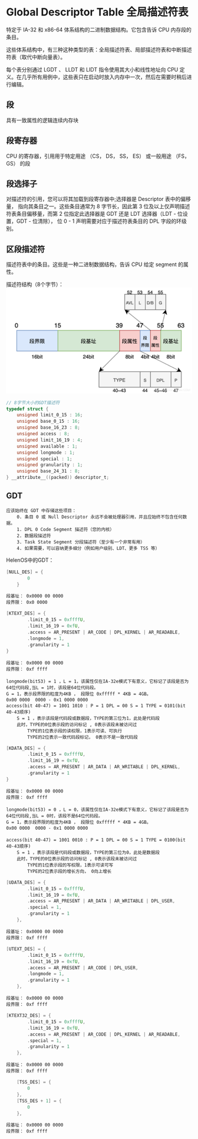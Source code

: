 # Global Descriptor Table  全局描述符表
特定于 IA-32 和 x86-64 体系结构的二进制数据结构。它包含告诉 CPU 内存段的条目。

这些体系结构中，有三种这种类型的表：全局描述符表、局部描述符表和中断描述符表（取代中断向量表）。

每个表分别通过 LGDT 、 LLDT 和 LIDT 指令使用其大小和线性地址向 CPU 定义。在几乎所有用例中，这些表只在启动时放入内存中一次，然后在需要时稍后进行编辑。

## 段
具有一致属性的逻辑连续内存块

## 段寄存器
CPU 的寄存器，引用用于特定用途 （CS， DS， SS， ES） 或一般用途 （FS， GS） 的段

## 段选择子
对描述符的引用，您可以将其加载到段寄存器中;选择器是 Descriptor 表中的偏移量，
指向其条目之一。这些条目通常为 8 字节长，因此第 3 位及以上仅声明描述符表条目偏移量，而第 2 位指定此选择器是 GDT 还是 LDT 选择器（LDT - 位设置，GDT - 位清除），
位 0 - 1 声明需要对应于描述符表条目的 DPL 字段的环级别。

## 区段描述符
描述符表中的条目。这些是一种二进制数据结构，告诉 CPU 给定 segment 的属性。

描述符结构（8个字节）：
    ![GDT_DES.png](GDT_DES.png)

```c
// 8字节大小的GDT描述符
typedef struct {
	unsigned limit_0_15 : 16;
	unsigned base_0_15 : 16;
	unsigned base_16_23 : 8;
	unsigned access : 8;
	unsigned limit_16_19 : 4;
	unsigned available : 1;
	unsigned longmode : 1;
	unsigned special : 1;
	unsigned granularity : 1;
	unsigned base_24_31 : 8;
} __attribute__((packed)) descriptor_t;
```


## GDT
    应该始终在 GDT 中存储这些项目：
        0. 条目 0 或 Null Descriptor 永远不会被处理器引用，并且应始终不包含任何数据。
        1. DPL 0 Code Segment 描述符（您的内核）
        2. 数据段描述符
        3. Task State Segment 分段描述符（至少有一个非常有用）
        4. 如果需要，可以容纳更多细分（例如用户级别、LDT、更多 TSS 等）

HelenOS中的GDT：
```c
[NULL_DES] = {
        0
    }    
```
    段基址： 0x0000 00 0000 
    段界限： 0x0 0000

```c
[KTEXT_DES] = {
		.limit_0_15 = 0xffffU,
		.limit_16_19 = 0xfU,
		.access = AR_PRESENT | AR_CODE | DPL_KERNEL | AR_READABLE,
		.longmode = 1,
		.granularity = 1
}
```
    段基址： 0x0000 00 0000
    段界限： 0xf ffff

    longmode(bit53) = 1 ，L = 1，该属性仅在IA-32e模式下有意义，它标记了该段是否为64位代码段,当L = 1时，该段是64位代码段。
    G = 1，表示段界限的粒度为4KB ， 段限位 0xfffff * 4KB = 4GB。
    0x00 0000  0000 - 0x1 0000 0000
    access(bit 40-47) = 1001 1010 : P = 1 DPL = 00 S = 1 TYPE = 0101(bit 40-43顺序)
        S = 1 ，表示该段是代码段或数据段，TYPE的第三位为1，此处是代码段
        此时，TYPE的0位表示段的访问标记 , 0表示该段未被访问过
            TYPE的1位表示段的读权限，1表示可读、可执行
            TYPE的2位表示一致代码段标记， 0表示不是一致代码段
    
```c
[KDATA_DES] = {
		.limit_0_15 = 0xffffU,
		.limit_16_19 = 0xfU,
		.access = AR_PRESENT | AR_DATA | AR_WRITABLE | DPL_KERNEL,
		.granularity = 1
}
```
    段基址： 0x0000 00 0000
    段界限： 0xf ffff
    
    longmode(bit53) = 0 ，L = 0，该属性仅在IA-32e模式下有意义，它标记了该段是否为64位代码段,当L = 0时，该段不是64位代码段。
    G = 1，表示段界限的粒度为4KB ， 段限位 0xfffff * 4KB = 4GB。
    0x00 0000  0000 - 0x1 0000 0000

    access(bit 40-47) = 1001 0010 : P = 1 DPL = 00 S = 1 TYPE = 0100(bit 40-43顺序) 
        S = 1 ，表示该段是代码段或数据段，TYPE的第三位为0，此处是数据段
        此时，TYPE的0位表示段的访问标记 , 0表示该段未被访问过
            TYPE的1位表示段的写权限，1表示可读可写
            TYPE的2位表示段的增长方向， 0向上增长


```c
[UDATA_DES] = {
		.limit_0_15 = 0xffffU,
		.limit_16_19 = 0xfU,
		.access = AR_PRESENT | AR_DATA | AR_WRITABLE | DPL_USER,
		.special = 1,
		.granularity = 1
	},
```
    段基址： 0x0000 00 0000
    段界限： 0xf ffff

```c
[UTEXT_DES] = {
		.limit_0_15 = 0xffffU,
		.limit_16_19 = 0xfU,
		.access = AR_PRESENT | AR_CODE | DPL_USER,
		.longmode = 1,
		.granularity = 1
	},
```
    段基址： 0x0000 00 0000
    段界限： 0xf ffff

```c
[KTEXT32_DES] = {
		.limit_0_15 = 0xffffU,
		.limit_16_19 = 0xfU,
		.access = AR_PRESENT | AR_CODE | DPL_KERNEL | AR_READABLE,
		.special = 1,
		.granularity = 1
	},
```
    段基址： 0x0000 00 0000
    段界限： 0xf ffff

```c
    [TSS_DES] = {
		0
	},
	[TSS_DES + 1] = {
		0
	},
```
    段基址： 0x0000 00 0000
    段界限： 0xf ffff